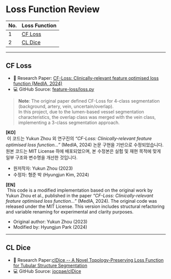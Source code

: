 # Loss Function Review

| No. | Loss Function |
|-----|---------------|
|  1  | [CF Loss](#cf-loss) |
|  2  | [CL Dice](#cl-dice) |

---

## CF Loss

- 📄 Research Paper: [CF-Loss: Clinically-relevant feature optimised loss function (MedIA, 2024)](https://discovery.ucl.ac.uk/id/eprint/10188133/1/CF-Loss-accepted.pdf)  
- 💻 GitHub Source: [feature-loss/loss.py](https://github.com/rmaphoh/feature-loss/blob/main/scripts/loss.py)

> **Note**: The original paper defined CF-Loss for 4-class segmentation (background, artery, vein, uncertain/overlap).  
> In this project, due to the lumen-based vessel segmentation characteristics, the overlap class was merged with the vein class, implementing a 3-class segmentation approach.

**[KO]**  
&nbsp;이 코드는 Yukun Zhou 외 연구진의 *“CF-Loss: Clinically-relevant feature optimised loss function...”* (MedIA, 2024) 논문 구현을 기반으로 수정되었습니다. 원본 코드는 MIT License 하에 배포되었으며, 본 수정본은 실험 및 재현 목적에 맞게 일부 구조와 변수명을 개선한 것입니다.  
- 원저작자: Yukun Zhou (2023)  
- 수정자: 형준 박 (Hyungjun Kim, 2024)  

**[EN]**  
&nbsp;This code is a modified implementation based on the original work by Yukun Zhou et al., published in the paper *“CF-Loss: Clinically-relevant feature optimised loss function...”* (MedIA, 2024). The original code was released under the MIT License. This version includes structural refactoring and variable renaming for experimental and clarity purposes.  
- Original author: Yukun Zhou (2023)  
- Modified by: Hyungjun Park (2024)

---

## CL Dice

- 📄 Research Paper:[clDice -- A Novel Topology-Preserving Loss Function for Tubular Structure Segmentation](https://arxiv.org/pdf/2003.07311)
- 💻 GitHub Source: [jocpae/clDice](https://github.com/jocpae/clDice)

